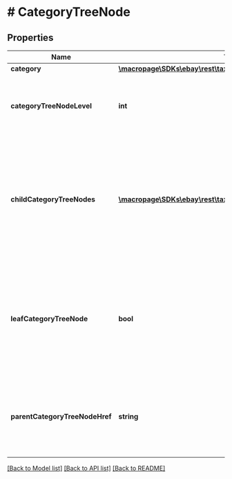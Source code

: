 # # CategoryTreeNode

## Properties

Name | Type | Description | Notes
------------ | ------------- | ------------- | -------------
**category** | [**\macropage\SDKs\ebay\rest\taxonomy\Model\Category**](Category.md) |  | [optional]
**categoryTreeNodeLevel** | **int** | The absolute level of the current category tree node in the hierarchy of its category tree. Note: The root node of any full category tree is always at level 0. | [optional]
**childCategoryTreeNodes** | [**\macropage\SDKs\ebay\rest\taxonomy\Model\CategoryTreeNode[]**](CategoryTreeNode.md) | An array of one or more category tree nodes that are the immediate children of the current category tree node, as well as their children, recursively down to the leaf nodes. Returned only if the current category tree node is not a leaf node (the value of leafCategoryTreeNode is false). | [optional]
**leafCategoryTreeNode** | **bool** | A value of true indicates that the current category tree node is a leaf node (it has no child nodes). A value of false indicates that the current node has one or more child nodes, which are identified by the childCategoryTreeNodes array. Returned only if the value of this field is true. | [optional]
**parentCategoryTreeNodeHref** | **string** | The href portion of the getCategorySubtree call that retrieves the subtree below the parent of this category tree node. Not returned if the current category tree node is the root node of its tree. | [optional]

[[Back to Model list]](../../README.md#models) [[Back to API list]](../../README.md#endpoints) [[Back to README]](../../README.md)
